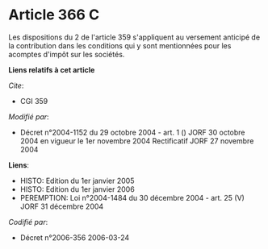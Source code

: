 # Article 366 C

Les dispositions du 2 de l'article 359 s'appliquent au versement anticipé de la contribution dans les conditions qui y sont
mentionnées pour les acomptes d'impôt sur les sociétés.

**Liens relatifs à cet article**

_Cite_:

  - CGI 359

_Modifié par_:

  - Décret n°2004-1152 du 29 octobre 2004 - art. 1 () JORF 30 octobre 2004 en vigueur le 1er novembre 2004 Rectificatif JORF 27 novembre 2004

**Liens**:

  - HISTO: Edition du 1er janvier 2005
  - HISTO: Edition du 1er janvier 2006
  - PEREMPTION: Loi n°2004-1484 du 30 décembre 2004 - art. 25 (V) JORF 31 décembre 2004

_Codifié par_:

  - Décret n°2006-356 2006-03-24
